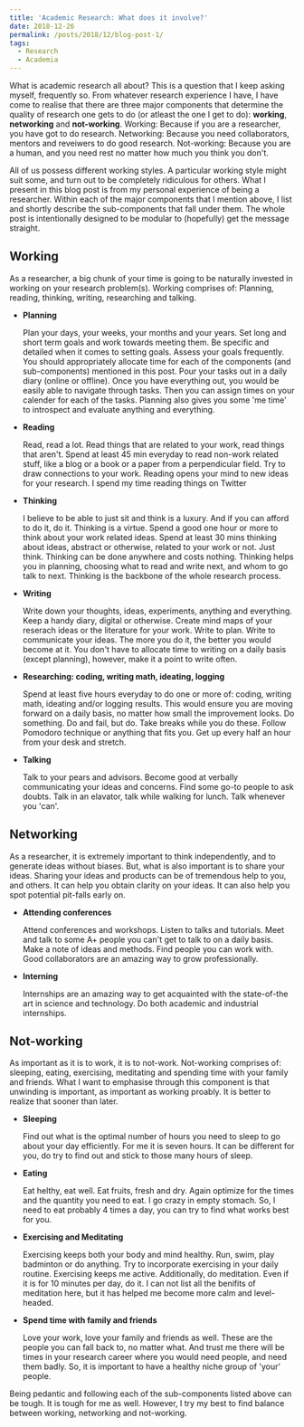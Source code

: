 ```yaml
---
title: 'Academic Research: What does it involve?'
date: 2018-12-26
permalink: /posts/2018/12/blog-post-1/
tags:
  - Research 
  - Academia 
---
```


What is academic research all about? This is a question that I keep asking myself, frequently so. 
From whatever research experience I have, I have come to realise that there are three major components that determine the quality of research one gets to do (or atleast the one I get to do): **working**, **networking** and **not-working**. Working: Because if you are a researcher, you have got to do research. Networking: Because you need collaborators, mentors and reveiwers to do good research. Not-working: Because you are a human, and you need rest no matter how much you think you don't. 

All of us possess different working styles. A particular working style might suit some, and turn out to be completely ridiculous for others. What I present in this blog post is from my personal experience of being a researcher. Within each of the major components that I mention above, I list and shortly describe the sub-components that fall under them. The whole post is intentionally designed to be modular to (hopefully) get the message straight.   

Working 
------
As a researcher, a big chunk of your time is going to be naturally invested in working on your research problem(s). Working comprises of: Planning, reading, thinking, writing, researching and talking. 

- **Planning** 
  
  Plan your days, your weeks, your months and your years. Set long and short term goals and work towards meeting them. Be specific and detailed when it comes to setting goals. Assess your goals frequently. You should appropriately allocate time for each of the components (and sub-components) mentioned in this post. Pour your tasks out in a daily diary (online or offline). Once you have everything out, you would be easily able to navigate through tasks. Then you can assign times on your calender for each of the tasks. Planning also gives you some 'me time' to introspect and evaluate anything and everything.   
  
- **Reading** 
  
  Read, read a lot. Read things that are related to your work, read things that aren't. Spend at least 45 min everyday to read non-work related stuff, like a blog or a book or a paper from a perpendicular field. Try to draw connections to your work. Reading opens your mind to new ideas for your research. I spend my time reading things on Twitter
  
- **Thinking**
  
  I believe to be able to just sit and think is a luxury. And if you can afford to do it, do it. Thinking is a virtue. Spend a good one hour or more to think about your work related ideas. Spend at least 30 mins thinking about ideas, abstract or otherwise, related to your work or not. Just think. Thinking can be done anywhere and costs nothing. Thinking helps you in planning, choosing what to read and write next, and whom to go talk to next. Thinking is the backbone of the whole research process. 
  
- **Writing** 
  
  Write down your thoughts, ideas, experiments, anything and everything. Keep a handy diary, digital or otherwise. Create mind maps of your reserach ideas or the literature for your work. Write to plan. Write to communicate your ideas. The more you do it, the better you would become at it. You don't have to allocate time to writing on a daily basis (except planning), however, make it a point to write often.  
  
- **Researching: coding, writing math, ideating, logging** 

  Spend at least five hours everyday to do one or more of: coding, writing math, ideating and/or logging results. This would ensure you are moving forward on a daily basis, no matter how small the improvement looks. Do something. Do and fail, but do. Take breaks while you do these. Follow Pomodoro technique or anything that fits you. Get up every half an hour from your desk and stretch.    

- **Talking** 

  Talk to your pears and advisors. Become good at verbally communicating your ideas and concerns. Find some go-to people to ask doubts. Talk in an elavator, talk while walking for lunch. Talk whenever you 'can'.  


Networking 
------

As a researcher, it is extremely important to think independently, and to generate ideas without biases. But, what is also important is to share your ideas. Sharing your ideas and products can be of tremendous help to you, and others. It can help you obtain clarity on your ideas. It can also help you spot potential pit-falls early on.   

- **Attending conferences**
  
  Attend conferences and workshops. Listen to talks and tutorials. Meet and talk to some A+ people you can't get to talk to on a daily basis. Make a note of ideas and methods. Find people you can work with. Good collaborators are an amazing way to grow professionally. 
  
- **Interning**

  Internships are an amazing way to get acquainted with the state-of-the art in science and technology. Do both academic and industrial internships. 


Not-working 
------

As important as it is to work, it is to not-work. Not-working comprises of: sleeping, eating, exercising, meditating and spending time with your family and friends. What I want to emphasise through this component is that unwinding is important, as important as working proably. It is better to realize that sooner than later. 

- **Sleeping**

  Find out what is the optimal number of hours you need to sleep to go about your day efficiently. For me it is seven hours. It can be different for you, do try to find out and stick to those many hours of sleep. 
  
- **Eating**

  Eat helthy, eat well. Eat fruits, fresh and dry. Again optimize for the times and the quantity you need to eat. I go crazy in empty stomach. So, I need to eat probably 4 times a day, you can try to find what works best for you. 
  
  
- **Exercising and Meditating**  

  Exercising keeps both your body and mind healthy. Run, swim, play badminton or do anything. Try to incorporate exercising in your daily routine. Exercising keeps me active. Additionally, do meditation. Even if it is for 10 minutes per day, do it. I can not list all the benifits of meditation here, but it has helped me become more calm and level-headed. 
  
- **Spend time with family and friends**  
  
  Love your work, love your family and friends as well. These are the people you can fall back to, no matter what. And trust me there will be times in your research career where you would need people, and need them badly. So, it is important to have a healthy niche group of 'your' people. 
  
  
Being pedantic and following each of the sub-components listed above can be tough. It is tough for me as well. However, I try my best to find balance between working, networking and not-working. 

